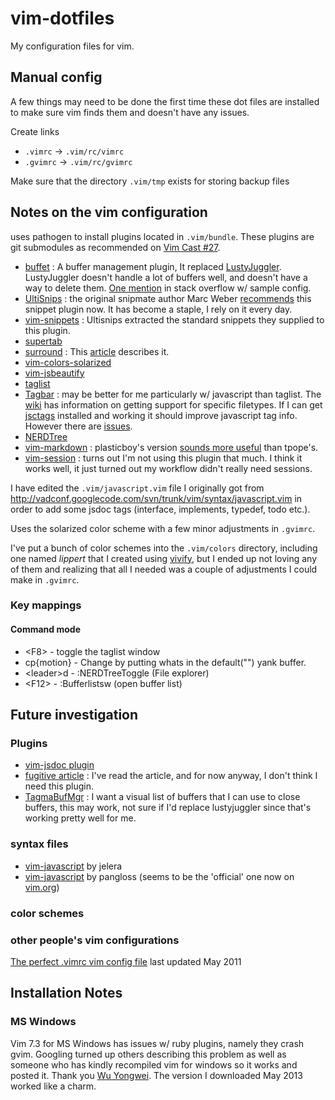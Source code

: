 vim-dotfiles
============

My configuration files for vim.

## Manual config ##

A few things may need to be done the first time these dot files
are installed to make sure vim finds them and doesn't have any issues.

Create links

- `.vimrc` -> `.vim/rc/vimrc`
- `.gvimrc` -> `.vim/rc/gvimrc`

Make sure that the directory `.vim/tmp` exists for storing backup files


## Notes on the vim configuration ##

uses pathogen to install plugins located in `.vim/bundle`.
These plugins are git submodules as recommended on [Vim Cast #27][submodules].

- [buffet][] : A buffer management plugin, It replaced [LustyJuggler][lustyjuggler]. LustyJuggler doesn't handle a lot of buffers well, and doesn't have a way to delete them.
               [One mention][buffet-stk] in stack overflow w/ sample config.
- [UltiSnips][] : the original snipmate author Marc Weber [recommends][snipmate-ultisnips] this snippet plugin now. It has become a staple, I rely on it every day.
- [vim-snippets][] : Ultisnips extracted the standard snippets they supplied to this plugin.
- [supertab][]
- [surround][] : This [article][surround-article] describes it.
- [vim-colors-solarized][solarized]
- [vim-jsbeautify][jsbeautify]
- [taglist][]
- [Tagbar][] : may be better for me particularly w/ javascript than taglist. The
               [wiki][Tagbar-wiki] has information on getting support for specific filetypes.
               If I can get [jsctags][] installed and working it should improve javascript
               tag info. However there are [issues][jsctags-issue54].
- [NERDTree][]
- [vim-markdown][] : plasticboy's version [sounds more useful][stkoflw-md] than tpope's.
- [vim-session][] : turns out I'm not using this plugin that much. I think it works well, it just turned out my workflow didn't really need sessions.

I have edited the `.vim/javascript.vim` file I originally got from
<http://vadconf.googlecode.com/svn/trunk/vim/syntax/javascript.vim>
in order to add some jsdoc tags (interface, implements, typedef, todo etc.).

Uses the solarized color scheme with a few minor adjustments in `.gvimrc`.

I've put a bunch of color schemes into the `.vim/colors` directory, including one named *lippert* that I created using [vivify][], but I ended up not loving any of them and realizing that all I needed was a couple of adjustments I could make in `.gvimrc`.

### Key mappings ###

#### Command mode ####
- &lt;F8> - toggle the taglist window
- cp{motion} - Change by putting whats in the default("") yank buffer.
- &lt;leader>d - :NERDTreeToggle (File explorer)
- &lt;F12> - :Bufferlistsw (open buffer list)

## Future investigation ##

### Plugins ###
- [vim-jsdoc plugin][vim-jsdoc]
- [fugitive article][fugitive] : I've read the article, and for now anyway, I don't think I need this plugin.
- [TagmaBufMgr][] : I want a visual list of buffers that I can use to close buffers, this may work, not sure if I'd replace lustyjuggler since that's working pretty well for me.

### syntax files ###
- [vim-javascript][js-syntax-j] by jelera
- [vim-javascript][js-syntax-pg] by pangloss
  (seems to be the 'official' one now on [vim.org][vimorg-4452])

### color schemes ###

### other people's vim configurations ###
[The perfect .vimrc vim config file][spf13] last updated May 2011


## Installation Notes ##

### MS Windows ###
Vim 7.3 for MS Windows has issues w/ ruby plugins, namely they crash gvim. Googling turned up others describing this problem as well as someone who has kindly recompiled vim for windows so it works and posted it. Thank you [Wu Yongwei](http://wyw.dcweb.cn/). The version I downloaded May 2013 worked like a charm.

[supertab]: <https://github.com/ervandew/supertab> "supertab plugin on github"
[solarized]: <https://github.com/altercation/vim-colors-solarized> "solarized plugin on github"
[jsbeautify]: <https://github.com/maksimr/vim-jsbeautify> "vim-jsbeautify plugin on github"
[vim-jsdoc]: <https://github.com/heavenshell/vim-jsdoc> "vim-jsdoc plugin on github"
[fugitive]: <http://vimcasts.org/blog/2011/05/the-fugitive-series/> "article on vim fugitive plugin"
[vim-markdown]: <https://github.com/plasticboy/vim-markdown> "vim-markdown plugin by plasticboy on github"
[stkoflw-md]: <http://stackoverflow.com/questions/10964681/enabling-markdown-highlighting-in-vim> "stackoverflow question on vim-markdown"
[js-syntax-j]: <https://github.com/jelera/vim-javascript-syntax> "jelera's javascript syntax file on github"
[js-syntax-pg]: <https://github.com/pangloss> "pangloss's javascript syntax file on github"
[vimorg-4452]: <http://www.vim.org/scripts/script.php?script_id=4452> "vim.org javascript syntax file"
[vim-session]: <https://github.com/xolox/vim-session> "vim-session on github"
[taglist]: <http://vim-taglist.sourceforge.net/> "tag-list plugin on sourceforge"
[lustyjuggler]: <https://github.com/vim-scripts/LustyJuggler> "lustyjuggler plugin on github"
[vivify]: <http://bytefluent.com/vivify/> "web tool to create vim color schemes"
[spf13]: <http://spf13.com/post/perfect-vimrc-vim-config-file> "Article on Steve Francia's blog about his vimrc"
[NERDTree]: <https://github.com/scrooloose/nerdtree> "NERDTree plugin on github"
[surround]: <https://github.com/tpope/vim-surround> "surround plugin on github"
[surround-article]: <http://www.catonmat.net/blog/vim-plugins-surround-vim/> "Peteris Krumins' blog article on the surround plugin"
[UltiSnips]: <https://github.com/SirVer/ultisnips> "Ultisnips plugin mirror on github"
[snipmate-ultisnips]: <https://groups.google.com/forum/?fromgroups#!topic/vim_use/1-JNVqgNr5s> "Marc Weber comments on moving to Ultisnips"
[TagmaBufMgr]: <https://github.com/LStinson/TagmaBufMgr> "TagmaBufMgr plugin on github"
[submodules]: <http://vimcasts.org/episodes/synchronizing-plugins-with-git-submodules-and-pathogen/> "Synchronizing plugins with git submodules and pathogen"
[buffet]: <https://github.com/sandeepcr529/Buffet.vim> "Buffet on github"
[buffet-stk]: <http://stackoverflow.com/questions/9148887/buffer-explorer-for-vim> "Stack Overflow question w/ response suggesting Buffet"
[vim-snippets]: <https://github.com/honza/vim-snippets> "Standard snippet library for Ultisnips plugin on github"
[Tagbar]: <http://majutsushi.github.io/tagbar/> "The Vim class outline viewer"
[Tagbar-wiki]: <https://github.com/majutsushi/tagbar/wiki> "Support for additional filetypes"
[jsctags]: <https://github.com/mozilla/doctorjs> "jsctags on github"
[jsctags-issue54]: <https://github.com/mozilla/doctorjs/pull/54> "jsctags works with nodejs 0.10.x again."


